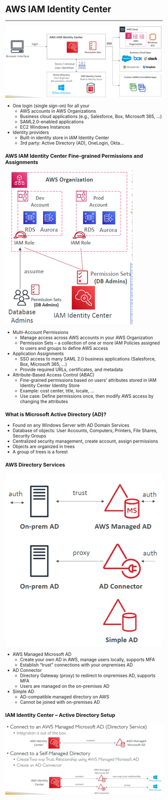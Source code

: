 # AWS IAM Identity Center

---
![AWS IAM Identity Center](../Image/AWS_IAM_Identity_Center.png)
* One login (single sign-on) for all your
  * AWS accounts in AWS Organizations
  * Business cloud applications (e.g., Salesforce, Box, Microsoft 365, …)
  * SAML2.0-enabled applications
  * EC2 Windows Instances
* Identity providers
  * Built-in identity store in IAM Identity Center
  * 3rd party: Active Directory (AD), OneLogin, Okta…
### AWS IAM Identity Center Fine-grained Permissions and Assignments
![IAM Identity Center Fine-grained](../Image/IAM_Identity_Center_Fine-grained.png)
* Multi-Account Permissions
  * Manage access across AWS accounts in your AWS Organization
  * Permission Sets – a collection of one or more IAM Policies assigned to users and groups to define AWS access
* Application Assignments
  * SSO access to many SAML 2.0 business applications (Salesforce, Box, Microsoft 365, …)
  * Provide required URLs, certificates, and metadata
* Attribute-Based Access Control (ABAC)
  * Fine-grained permissions based on users’ attributes stored in IAM Identity Center Identity Store
  * Example: cost center, title, locale, …
  * Use case: Define permissions once, then modify AWS access by changing the attributes
### What is Microsoft Active Directory (AD)?
* Found on any Windows Server with AD Domain Services
* Database of objects: User Accounts, Computers, Printers, File Shares, Security Groups
* Centralized security management, create account, assign permissions
* Objects are organized in trees
* A group of trees is a forest
### AWS Directory Services
![AWS Directory Services](../Image/AWS_Directory_Services.png)
* AWS Managed Microsoft AD
  * Create your own AD in AWS, manage users locally, supports MFA
  * Establish “trust” connections with your onpremises AD
* AD Connector
  * Directory Gateway (proxy) to redirect to onpremises AD, supports MFA
  * Users are managed on the on-premises AD
* Simple AD
  * AD-compatible managed directory on AWS
  * Cannot be joined with on-premises AD
### IAM Identity Center – Active Directory Setup
![Active Directory Setup](../Image/Active_Directory_Setup.png)